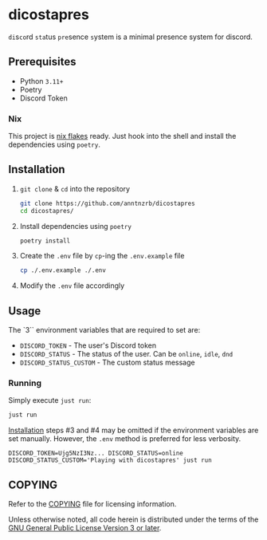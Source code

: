 # dicostapres

`di`s`co`rd `sta`tus `pre`sence `s`ystem is a minimal presence system for discord.

## Prerequisites

- Python `3.11+`
- Poetry
- Discord Token

### Nix

This project is [nix flakes](./flake.nix) ready. Just hook into the shell and
install the dependencies using `poetry`.

## Installation

1. `git clone` & `cd` into the repository

   ```sh
   git clone https://github.com/anntnzrb/dicostapres
   cd dicostapres/
   ```

2. Install dependencies using `poetry`
   ```sh
   poetry install
   ```
3. Create the `.env` file by `cp`-ing the `.env.example` file

   ```sh
   cp ./.env.example ./.env
   ```

4. Modify the `.env` file accordingly

## Usage

The `3`` environment variables that are required to set are:
- `DISCORD_TOKEN` - The user's Discord token
- `DISCORD_STATUS` - The status of the user. Can be `online`, `idle`, `dnd`
- `DISCORD_STATUS_CUSTOM` - The custom status message

### Running

Simply execute `just run`:

```sh
just run
```

[Installation](#Installation) steps #3 and #4 may be omitted if the environment
variables are set manually. However, the `.env` method is preferred for less
verbosity.

```
DISCORD_TOKEN=Ujg5NzI3Nz... DISCORD_STATUS=online DISCORD_STATUS_CUSTOM='Playing with dicostapres' just run
```

## COPYING

Refer to the [COPYING](./COPYING) file for licensing information.

Unless otherwise noted, all code herein is distributed under the terms of the
[GNU General Public License Version 3 or later](https://www.gnu.org/licenses/gpl-3.0.en.html).
